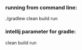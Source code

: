 ### running from command line:
./gradlew clean build run
### intellij parameter for gradle:
clean build run